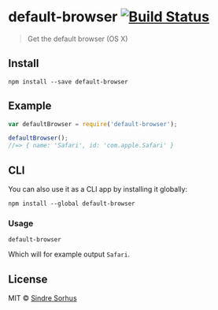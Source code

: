 # default-browser [![Build Status](https://travis-ci.org/sindresorhus/default-browser.png?branch=master)](http://travis-ci.org/sindresorhus/default-browser)

> Get the default browser (OS X)


## Install

```
npm install --save default-browser
```


## Example

```js
var defaultBrowser = require('default-browser');

defaultBrowser();
//=> { name: 'Safari', id: 'com.apple.Safari' }
```


## CLI

You can also use it as a CLI app by installing it globally:

```
npm install --global default-browser
```

### Usage

```
default-browser
```

Which will for example output `Safari`.


## License

MIT © [Sindre Sorhus](http://sindresorhus.com)
